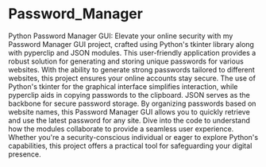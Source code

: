 # Password_Manager
Python Password Manager GUI: Elevate your online security with my Password Manager GUI project, crafted using Python's tkinter library along with pyperclip and JSON modules. This user-friendly application provides a robust solution for generating and storing unique passwords for various websites.
With the ability to generate strong passwords tailored to different websites, this project ensures your online accounts stay secure. The use of Python's tkinter for the graphical interface simplifies interaction, while pyperclip aids in copying passwords to the clipboard. JSON serves as the backbone for secure password storage.
By organizing passwords based on website names, this Password Manager GUI allows you to quickly retrieve and use the latest password for any site. Dive into the code to understand how the modules collaborate to provide a seamless user experience. Whether you're a security-conscious individual or eager to explore Python's capabilities, this project offers a practical tool for safeguarding your digital presence.
